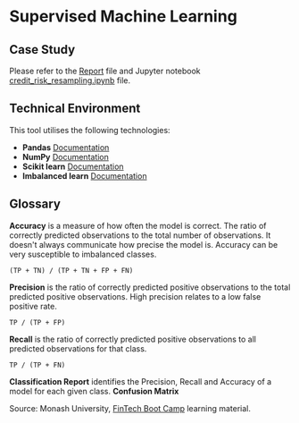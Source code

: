 # Supervised Machine Learning

## Case Study
Please refer to the [Report](report.md) file and Jupyter notebook [credit_risk_resampling.ipynb](credit_risk_resampling.ipynb)
file.

## Technical Environment
This tool utilises the following technologies:
- **Pandas** [Documentation](https://pandas.pydata.org/docs/reference/frame.html)
- **NumPy** [Documentation](https://numpy.org/)
- **Scikit learn** [Documentation](https://scikit-learn.org/stable/)
- **Imbalanced learn** [Documentation](https://imbalanced-learn.org/stable/)

## Glossary
**Accuracy** is a measure of how often the model is correct. The ratio of correctly predicted observations to the total 
number of observations. It doesn't always communicate how precise the model is. Accuracy can be very susceptible to 
imbalanced classes.
```
(TP + TN) / (TP + TN + FP + FN)
```
**Precision** is the ratio of correctly predicted positive observations to the total predicted positive observations. 
High precision relates to a low false positive rate.
```
TP / (TP + FP)
```
**Recall** is the ratio of correctly predicted positive observations to all predicted observations for that class.
```
TP / (TP + FN)
```
**Classification Report** identifies the Precision, Recall and Accuracy of a model for each given class.
**Confusion Matrix**

Source: Monash University, [FinTech Boot Camp](https://bootcamps.monash.edu/fintech) learning material.
